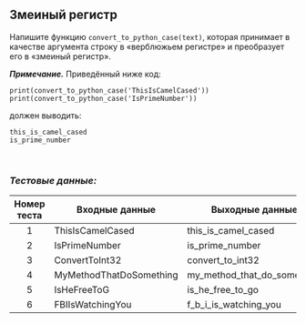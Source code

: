 ## Змеиный регистр

Напишите функцию <code>convert_to_python_case(text)</code>, которая принимает в качестве аргумента строку
в «верблюжьем регистре» и преобразует его в «змеиный регистр».

***Примечание.*** Приведённый ниже код:

<pre><code>print(convert_to_python_case('ThisIsCamelCased'))
print(convert_to_python_case('IsPrimeNumber'))
</code></pre>

должен выводить:

<pre><code>this_is_camel_cased
is_prime_number
</code></pre>

<br>

### *Тестовые данные:*

| Номер теста | Входные данные          | Выходные данные             |
|:-----------:|-------------------------|-----------------------------|
|      1      | ThisIsCamelCased        | this_is_camel_cased         |
|      2      | IsPrimeNumber           | is_prime_number             |
|      3      | ConvertToInt32          | convert_to_int32            |
|      4      | MyMethodThatDoSomething | my_method_that_do_something |
|      5      | IsHeFreeToG             | is_he_free_to_go            |
|      6      | FBIIsWatchingYou        | f_b_i_is_watching_you       |